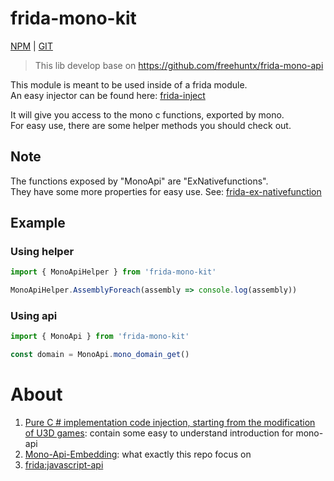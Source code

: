 # frida-mono-kit

[NPM](https://www.npmjs.com/package/frida-mono-kit) | [GIT](https://github.com/bakabird/frida-mono-kit#readme)


> This lib develop base on https://github.com/freehuntx/frida-mono-api


This module is meant to be used inside of a frida module.  
An easy injector can be found here: [frida-inject](https://github.com/freehuntx/frida-inject)  
  
It will give you access to the mono c functions, exported by mono.  
For easy use, there are some helper methods you should check out.

## Note
The functions exposed by "MonoApi" are "ExNativefunctions".  
They have some more properties for easy use. See: [frida-ex-nativefunction](https://github.com/freehuntx/frida-ex-nativefunction)

## Example
### Using helper
```javascript
import { MonoApiHelper } from 'frida-mono-kit'

MonoApiHelper.AssemblyForeach(assembly => console.log(assembly))
```

### Using api
```javascript
import { MonoApi } from 'frida-mono-kit'

const domain = MonoApi.mono_domain_get()
```


# About

1. [Pure C # implementation code injection, starting from the modification of U3D games](https://zhuanlan.zhihu.com/p/69043387): contain some easy to understand introduction for mono-api
2. [Mono-Api-Embedding](http://docs.go-mono.com/?link=xhtml%3adeploy%2fmono-api-embedding.html): what exactly this repo focus on
3. [frida:javascript-api](https://frida.re/docs/javascript-api/)